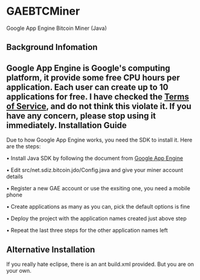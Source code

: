 GAEBTCMiner
=========
Google App Engine Bitcoin Miner (Java)

Background Infomation
---------
Google App Engine is Google's computing platform, it provide some free CPU hours per application. Each user can create up to 10 applications for free. I have checked the [Terms of Service](https://developers.google.com/appengine/terms), and do not think this violate it. If you have any concern, please stop using it immediately.
Installation Guide
---------
Due to how Google App Engine works, you need the SDK to install it. Here are the steps:

• Install Java SDK by following the document from [Google App Engine](https://developers.google.com/appengine/docs/java/gettingstarted/installing)

• Edit src/net.sdiz.bitcoin.jdo/Config.java and give your miner account details

• Register a new GAE account or use the exsiting one, you need a mobile phone

• Create applications as many as you can, pick the default options is fine

• Deploy the project with the application names created just above step 

• Repeat the last three steps for the other application names left

Alternative Installation
---------
If you really hate eclipse, there is an ant build.xml provided. But you are on your own.
